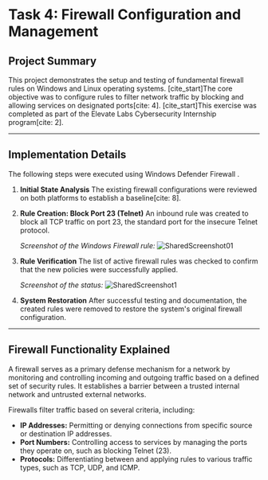 # Task 4: Firewall Configuration and Management

## Project Summary

This project demonstrates the setup and testing of fundamental firewall rules on Windows and Linux operating systems. [cite_start]The core objective was to configure rules to filter network traffic by blocking and allowing services on designated ports[cite: 4]. [cite_start]This exercise was completed as part of the Elevate Labs Cybersecurity Internship program[cite: 2].

---

## Implementation Details

The following steps were executed using Windows Defender Firewall .

1.  **Initial State Analysis**
    The existing firewall configurations were reviewed on both platforms to establish a baseline[cite: 8].

2.  **Rule Creation: Block Port 23 (Telnet)**
    An inbound rule was created to block all TCP traffic on port 23, the standard port for the insecure Telnet protocol.

    *Screenshot of the Windows Firewall rule:*
    ![SharedScreenshot01](https://github.com/user-attachments/assets/02e7b875-0ef2-4792-b85e-a99ad0efadf2)


   
4.  **Rule Verification**
    The list of active firewall rules was checked to confirm that the new policies were successfully applied.

    *Screenshot of the status:*
    ![SharedScreenshot1](https://github.com/user-attachments/assets/63fe0b59-1bbf-43a6-bf21-d95c78bbdd42)


5.  **System Restoration**
    After successful testing and documentation, the created rules were removed to restore the system's original firewall configuration.

---

## Firewall Functionality Explained

A firewall serves as a primary defense mechanism for a network by monitoring and controlling incoming and outgoing traffic based on a defined set of security rules. It establishes a barrier between a trusted internal network and untrusted external networks.

Firewalls filter traffic based on several criteria, including:
* **IP Addresses:** Permitting or denying connections from specific source or destination IP addresses.
* **Port Numbers:** Controlling access to services by managing the ports they operate on, such as blocking Telnet (23).
* **Protocols:** Differentiating between and applying rules to various traffic types, such as TCP, UDP, and ICMP.
